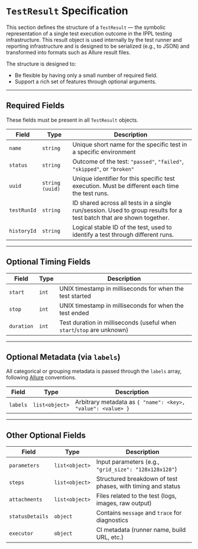 # `TestResult` Specification

This section defines the structure of a `TestResult` — the symbolic representation of a single test execution outcome in the IPPL testing infrastructure. This result object is used internally by the test runner and reporting infrastructure and is designed to be serialized (e.g., to JSON) and transformed into formats such as Allure result files.

The structure is designed to:
- Be flexible by having only a small number of required field.
- Support a rich set of features through optional arguments.

---

## Required Fields

These fields must be present in all `TestResult` objects.

| Field       | Type            | Description                                                                                                         |
| ----------- | --------------- | ------------------------------------------------------------------------------------------------------------------- |
| `name`      | `string`        | Unique short name for the specific test in a specific environment                                                   |
| `status`    | `string`        | Outcome of the test: `"passed"`, `"failed"`, `"skipped"`, or `"broken"`                                             |
| `uuid`      | `string (uuid)` | Unique identifier for this specific test execution. Must be different each time the test runs.                      |
| `testRunId` | `string`        | ID shared across all tests in a single run/session. Used to group results for a test batch that are shown together. |
| `historyId` | `string`        | Logical stable ID of the test, used to identify a test through different runs.                                      |

---

## Optional Timing Fields

| Field      | Type   | Description |
|------------|--------|-------------|
| `start`    | `int`  | UNIX timestamp in milliseconds for when the test started |
| `stop`     | `int`  | UNIX timestamp in milliseconds for when the test ended |
| `duration` | `int`  | Test duration in milliseconds (useful when `start`/`stop` are unknown) |

---

## Optional Metadata (via `labels`)

All categorical or grouping metadata is passed through the `labels` array, following [Allure](https://allurereport.org/docs/how-it-works-test-result-file/) conventions.

| Field    | Type           | Description                                                 |
| -------- | -------------- | ----------------------------------------------------------- |
| `labels` | `list<object>` | Arbitrary metadata as `{ "name": <key>, "value": <value> }` |

---

## Other Optional Fields

| Field           | Type           | Description                                                 |
| --------------- | -------------- | ----------------------------------------------------------- |
| `parameters`    | `list<object>` | Input parameters (e.g., `"grid_size": "128x128x128"`)       |
| `steps`         | `list<object>` | Structured breakdown of test phases, with timing and status |
| `attachments`   | `list<object>` | Files related to the test (logs, images, raw output)        |
| `statusDetails` | `object`       | Contains `message` and `trace` for diagnostics              |
| `executor`      | `object`       | CI metadata (runner name, build URL, etc.)                  |
